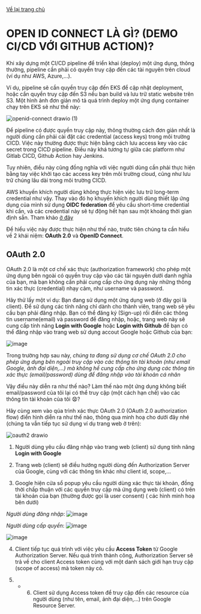 [Về lại trang chủ](https://lehai2909.github.io)

# OPEN ID CONNECT LÀ GÌ? (DEMO CI/CD VỚI GITHUB ACTION)?

Khi xây dựng một CI/CD pipeline để triển khai (deploy) một ứng dụng, thông thường, pipeline cần phải có quyền truy cập đến các tài nguyên trên cloud (ví dụ như AWS, Azure,...). 

Ví dụ, pipeline sẽ cần quyền truy cập đến EKS để cập nhật deployment, hoặc cần quyền truy cập đến S3 nếu bạn build và lưu trữ static website trên S3. Một hình ảnh đơn giản mô tả quá trình deploy một ứng dụng container chạy trên EKS sẽ như thế này:


![openid-connect drawio (1)](https://github.com/user-attachments/assets/f1c05b0f-a62d-4d2b-a292-d9c3ab3ea340)


Để pipeline có được quyền truy cập này, thông thường cách đơn giản nhất là người dùng cần phải cài đặt các credential (access keys) trong môi trường CICD. Việc này thường được thực hiện bằng cách lưu access key vào các secret trong CICD pipeline. Điều này khá tương tự giữa các platform như Gitlab CICD, Github Action hay Jenkins.


Tuy nhiên, điều này cũng đồng nghĩa với việc người dùng cần phải thực hiện bằng tay việc khởi tạo các access key trên môi trường cloud, cũng như lưu trữ chúng lâu dài trong môi trường CICD.

AWS khuyến khích người dùng không thực hiện việc lưu trữ long-term credential như vậy. Thay vào đó họ khuyến khích người dùng thiết lập ứng dụng của mình sử dụng **OIDC federation** để yêu cầu short-time credential khi cần, và các credential này sẽ tự động hết hạn sau một khoảng thời gian định sẵn. Tham khảo [ở đây](https://docs.aws.amazon.com/IAM/latest/UserGuide/id_roles_providers_oidc.html)


Để hiểu việc này được thực hiện như thế nào, trước tiên chúng ta cần hiểu về 2 khái niệm: **OAuth 2.0** và **OpenID Connect**.


## OAuth 2.0

OAuth 2.0 là một cơ chế xác thực (authorization framework) cho phép một ứng dụng bên ngoài có quyền truy cập vào các tài nguyên dưới danh nghĩa của bạn, mà bạn không cần phải cung cấp cho ứng dụng này những thông tin xác thực (credential) nhạy cảm, như username và password.

Hãy thử lấy một ví dụ: Bạn đang sử dụng một ứng dụng web (ở đây gọi là client). Để sử dụng các tính năng chỉ dành cho thành viên, trang web sẽ yêu cầu bạn phải đăng nhập. Bạn có thể đăng ký (Sign-up) rồi điền các thông tin username(email) và password để đăng nhập, hoặc, trang web này sẽ cung cấp tính năng **Login with Google** hoặc **Login with Github** để bạn có thể đăng nhập vào trang web sử dụng accout Google hoặc Github của bạn:

![image](https://github.com/user-attachments/assets/491d2dad-6b4e-4fc2-80a9-c6ebfaf4cbef)

Trong trường hợp sau này, *chúng ta đang sử dụng cơ chế OAuth 2.0 cho phép ứng dụng bên ngoài truy cập vào các thông tin tài khoản (như email Google, ảnh đại diện,...) mà không hề cung cấp cho ứng dụng các thông tin xác thực (email/password) dùng để đăng nhập vào tài khoản cá nhân*

Vậy điều này diễn ra như thế nào? Làm thế nào một ứng dụng không biết email/password của tôi lại có thể truy cập (một cách hạn chế) vào các thông tin tài khoản của tôi :anguished:?

Hãy cùng xem vào qúa trình xác thực OAuth 2.0 (OAuth 2.0 authorization flow) điển hình diễn ra như thế nào, thông qua minh hoạ cho dưới đây nhé (chúng ta vẫn tiếp tục sử dụng ví dụ trang web ở trên):

![oauth2 drawio](https://github.com/user-attachments/assets/eae345ff-d98d-4484-bf17-1bc7d838256f)

1. Người dùng yêu cầu đăng nhập vào trang web (client) sử dụng tính năng **Login with Google**



2. Trang web (client) sẽ điều hướng người dùng đến Authorization Server của Google, cùng với các thông tin khác như client id, scope,...



3. Google hiện cửa sổ popup yêu cầu người dùng xác thực tài khoản, đồng thời chấp thuận với các quyền truy cập mà ứng dụng web (client) có trên tài khoản của bạn (thường được gọi là user consent) ( các hình minh hoạ bên dưới)

*Người dùng đăng nhập*:
![image](https://github.com/user-attachments/assets/da408497-fa39-4177-a645-9bc7bcd47e09)

*Người dùng cấp quyền*:
![image](https://github.com/user-attachments/assets/7b79913b-a6c6-465c-85a9-89217591a6e4)


![image](https://github.com/user-attachments/assets/9620797b-7475-42f0-9cf6-f863f165a7ab)


4. Client tiếp tục quá trình với việc yêu cầu **Access Token** từ Google Authorization Server. Nếu quá trình thành công, Authorization Server sẽ trả về cho client Access token cùng với một danh sách giới hạn truy cập (scope of access) mà token này có.

5. + 6. Client sử dụng Access token để truy cập đến các resource của người dùng (như tên, email, ảnh đại diện,...) trên Google Resource Server.
 
